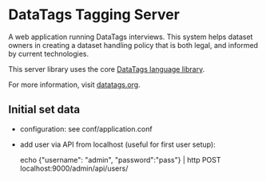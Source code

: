 DataTags Tagging Server
============

A web application running DataTags interviews. This system helps dataset owners in creating a dataset handling policy that is both legal, and informed by current technologies.

This server library uses the core [DataTags language library](https://github.com/IQSS/DataTaggingLibrary).

For more information, visit [datatags.org](http://datatags.org).

## Initial set data

* configuration: see conf/application.conf
* add user via API from localhost (useful for first user setup):

    echo \{\"username\": \"admin\", \"password\":\"pass\"\} | http POST localhost:9000/admin/api/users/
